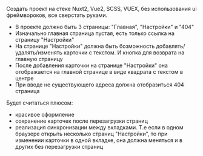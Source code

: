 Создать проект на стеке Nuxt2, Vue2, SCSS, VUEX, без использования ui фреймвороков, все сверстать руками.

- В проекте должно быть 3 страницы: "Главная", "Настройки" и "404"
- Изначально главная страница пустая, есть только ссылка на страницу "Настройки"
- На странице "Настройки" должна быть бозможность добавлять/удалять/изменять карточки с текстом. И кнопка для возврата на главную страницу
- После добавления карточки на странице "Настройки" она отображается на главной странице в виде квадрата с текстом в центре
- При вводе не существующего адреса должна отобразиться 404 страница  


Будет считаться плюсом:

- красивое оформление
- cохранение карточек после перезагрузки страниц
- реализация синхронизации между вкладками. Т.е если в одном браузере открыть несколько страниц "Настройки", то при изменении карточки в одной вкладке, она должна меняться и в других без перезагрузки страниц
